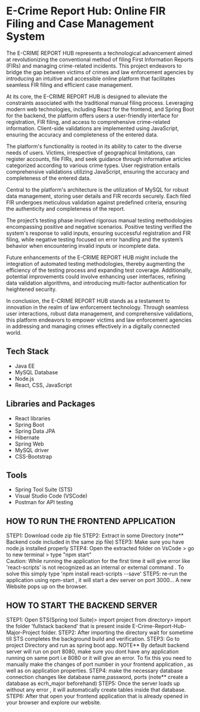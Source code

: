 
# E-Crime Report Hub: Online FIR Filing and Case Management System

The E-CRIME REPORT HUB represents a technological advancement aimed at revolutionizing the conventional method of filing First Information Reports (FIRs) and managing crime-related incidents. This project endeavors to bridge the gap between victims of crimes and law enforcement agencies by introducing an intuitive and accessible online platform that facilitates seamless FIR filing and efficient case management.

At its core, the E-CRIME REPORT HUB is designed to alleviate the constraints associated with the traditional manual filing process. Leveraging modern web technologies, including React for the frontend, and Spring Boot for the backend, the platform offers users a user-friendly interface for registration, FIR filing, and access to comprehensive crime-related information. Client-side validations are implemented using JavaScript, ensuring the accuracy and completeness of the entered data.

The platform's functionality is rooted in its ability to cater to the diverse needs of users. Victims, irrespective of geographical limitations, can register accounts, file FIRs, and seek guidance through informative articles categorized according to various crime types. User registration entails comprehensive validations utilizing JavaScript, ensuring the accuracy and completeness of the entered data.

Central to the platform's architecture is the utilization of MySQL for robust data management, storing user details and FIR records securely. Each filed FIR undergoes meticulous validation against predefined criteria, ensuring the authenticity and completeness of the report.

The project’s testing phase involved rigorous manual testing methodologies encompassing positive and negative scenarios. Positive testing verified the system's response to valid inputs, ensuring successful registration and FIR filing, while negative testing focused on error handling and the system’s behavior when encountering invalid inputs or incomplete data.

Future enhancements of the E-CRIME REPORT HUB might include the integration of automated testing methodologies, thereby augmenting the efficiency of the testing process and expanding test coverage. Additionally, potential improvements could involve enhancing user interfaces, refining data validation algorithms, and introducing multi-factor authentication for heightened security.

In conclusion, the E-CRIME REPORT HUB stands as a testament to innovation in the realm of law enforcement technology. Through seamless user interactions, robust data management, and comprehensive validations, this platform endeavors to empower victims and law enforcement agencies in addressing and managing crimes effectively in a digitally connected world.

## Tech Stack
* Java EE
* MySQL Database
* Node.js
* React, CSS, JavaScript

## Libraries and Packages
* React libraries
* Spring Boot
* Spring Data JPA
* Hibernate
* Spring Web
* MySQL driver
* CSS-Bootstrap

## Tools

* Spring Tool Suite (STS)
* Visual Studio Code (VSCode)
* Postman for API testing



## HOW TO RUN THE FRONTEND APPLICATION
STEP1: Download code zip file
STEP2: Extract in some Directory (note**  Backend code included in the same zip file)
STEP3: Make sure you have node.js installed properly
STEP4: Open the extracted folder on VsCode > go to new terminal > type "npm start"   
Caution: While running the application for the first time it will give error like 'react-scripts' is not recognized as an internal or external command . To solve this simply type 'npm install react-scripts --save'
STEP5: re-run the application using npm-start , it will start a dev server on port 3000... A new Website pops up on the browser.


## HOW TO START THE BACKEND SERVER
STEP1: Open STS(Spring tool Suite)> import project from directory> import the folder 'fullstack backend' that is present inside E-Crime-Report-Hub-Major-Project
folder.
STEP2: After importing the directory wait for sometime till STS completes the background build and verification.
STEP3: Go to project Directory and run as spring boot app.
NOTE**  By default backend server will run on port 8080, make sure you dont have any application running on same port i.e 8080 or it will give an error. To fix this you need to manually make the changes of port number in your frontend application , as well as on application properties. 
STEP4: make the necessary database connection changes like database name,password, ports (note** create a database as ecrh_major beforehand)
STEP5: Once the server loads up without any error , it will automatically create tables inside that database.
STEP6: After that open your frontend application that is already opened in your browser and explore our website.


      
